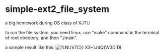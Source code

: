 # simple-ext2_file_system
a big homework  during OS class of XJTU


to run the file system, you need linux.
use "make" command in the terminal of root directory, and then "./main".

a sample result like this:
![%NUV7C}} X3~)J4Q{W3D`DI](https://user-images.githubusercontent.com/88318195/211178194-a43a7f07-d268-4ef3-900e-1c179f594a3c.png)
